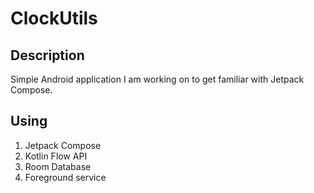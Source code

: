 # ClockUtils

## Description

Simple Android application I am working on to get familiar with Jetpack Compose.

## Using

1. Jetpack Compose
2. Kotlin Flow API
3. Room Database
4. Foreground service